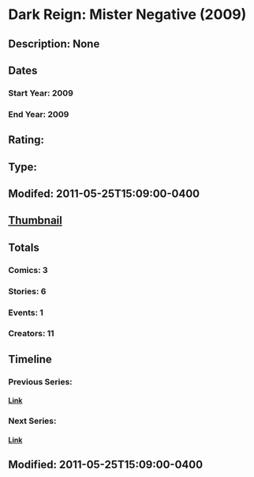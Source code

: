 # Dark Reign: Mister Negative (2009)
## Description: None
## Dates
### Start Year: 2009
### End Year: 2009
## Rating: 
## Type: 
## Modifed: 2011-05-25T15:09:00-0400
## [Thumbnail](http://i.annihil.us/u/prod/marvel/i/mg/f/20/4bacf1c46c7d5.jpg)
## Totals
### Comics: 3
### Stories: 6
### Events: 1
### Creators: 11
## Timeline
### Previous Series: 
#### [Link]()
### Next Series: 
#### [Link]()
## Modified: 2011-05-25T15:09:00-0400